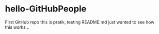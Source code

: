 # hello-GitHubPeople
First GitHub repo
this is pratik, testing README.md
just wanted to see how this works ..
